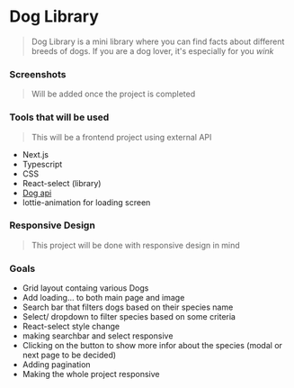 # Dog Library

> Dog Library is a mini library where you can find facts about different breeds of dogs.
> If you are a dog lover, it's especially for you *wink*

### Screenshots
> Will be added once the project is completed

### Tools that will be used
> This will be a frontend project using external API
- Next.js
- Typescript
- CSS
- React-select (library)
- [Dog api](https://thedogapi.com/)
- lottie-animation for loading screen

### Responsive Design
> This project will be done with responsive design in mind

### Goals
- Grid layout containg various Dogs
- Add loading... to both main page and image
- Search bar that filters dogs based on their species name
- Select/ dropdown to filter species based on some criteria
- React-select style change
- making searchbar and select responsive
- Clicking on the button to show more infor about the species (modal or next page to be decided)
- Adding pagination
- Making the whole project responsive
